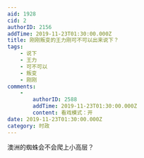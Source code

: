 ```yaml
---
aid: 1928
cid: 2
authorID: 2156
addTime: 2019-11-23T01:30:00.000Z
title: 刚刚叛变的王力刚可不可以出来说下？
tags:
    - 说下
    - 王力
    - 可不可以
    - 叛变
    - 刚刚
comments:
    -
        authorID: 2588
        addTime: 2019-11-23T01:30:00.000Z
        content: 看戏模式：开
date: 2019-11-23T01:30:00.000Z
category: 时政
---
```


澳洲的蜘蛛会不会爬上小高层？
